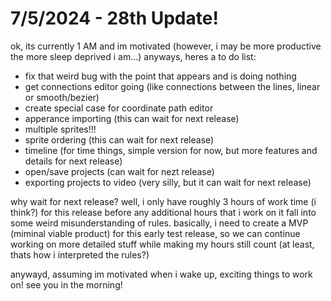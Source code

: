 # 7/5/2024 - 28th Update!

ok, its currently 1 AM and im motivated (however, i may be more productive the more sleep deprived i am...) anyways, heres a to do list:

- fix that weird bug with the point that appears and is doing nothing
- get connections editor going (like connections between the lines, linear or smooth/bezier)
- create special case for coordinate path editor
- apperance importing (this can wait for next release)
- multiple sprites!!!
- sprite ordering (this can wait for next release)
- timeline (for time things, simple version for now, but more features and details for next release)
- open/save projects (can wait for nezt release)
- exporting projects to video (very silly, but it can wait for next release)

why wait for next release? well, i only have roughly 3 hours of work time (i think?) for this release before any additional hours that i work on it fall into some weird misunderstanding of rules. basically, i need to create a MVP (miminal viable product) for this early test release, so we can continue working on more detailed stuff while making my hours still count (at least, thats how i interpreted the rules?)

anywayd, assuming im motivated when i wake up, exciting things to work on! see you in the morning!